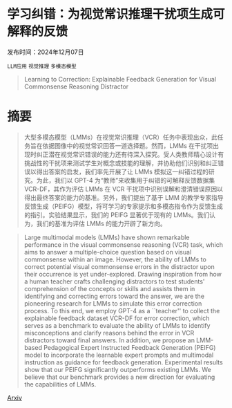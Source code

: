 # 学习纠错：为视觉常识推理干扰项生成可解释的反馈

发布时间：2024年12月07日

`LLM应用` `视觉推理` `多模态模型`

> Learning to Correction: Explainable Feedback Generation for Visual Commonsense Reasoning Distractor

# 摘要

> 大型多模态模型（LMMs）在视觉常识推理（VCR）任务中表现出众，此任务旨在依据图像中的视觉常识回答一道选择题。然而，LMMs 在干扰项出现时纠正潜在视觉常识错误的能力还有待深入探究。受人类教师精心设计有挑战性的干扰项来测试学生对概念或技能的理解，并协助他们识别和纠正错误以得出答案的启发，我们率先开展了让 LMMs 模拟这一纠错过程的研究。为此，我们以 GPT-4 为“教师”来收集用于纠错的可解释反馈数据集 VCR-DF，其作为评估 LMMs 在 VCR 干扰项中识别误解和澄清错误原因以得出最终答案的能力的基准。另外，我们提出了基于 LMM 的教学专家指导反馈生成（PEIFG）模型，将可学习的专家提示和多模态指令作为反馈生成的指引。实验结果显示，我们的 PEIFG 显著优于现有的 LMMs。我们认为，我们的基准为评估 LMMs 的能力开辟了新方向。

> Large multimodal models (LMMs) have shown remarkable performance in the visual commonsense reasoning (VCR) task, which aims to answer a multiple-choice question based on visual commonsense within an image. However, the ability of LMMs to correct potential visual commonsense errors in the distractor upon their occurrence is yet under-explored. Drawing inspiration from how a human teacher crafts challenging distractors to test students' comprehension of the concepts or skills and assists them in identifying and correcting errors toward the answer, we are the pioneering research for LMMs to simulate this error correction process. To this end, we employ GPT-4 as a ``teacher'' to collect the explainable feedback dataset VCR-DF for error correction, which serves as a benchmark to evaluate the ability of LMMs to identify misconceptions and clarify reasons behind the error in VCR distractors toward final answers. In addition, we propose an LMM-based Pedagogical Expert Instructed Feedback Generation (PEIFG) model to incorporate the learnable expert prompts and multimodal instruction as guidance for feedback generation. Experimental results show that our PEIFG significantly outperforms existing LMMs. We believe that our benchmark provides a new direction for evaluating the capabilities of LMMs.

[Arxiv](https://arxiv.org/abs/2412.07801)